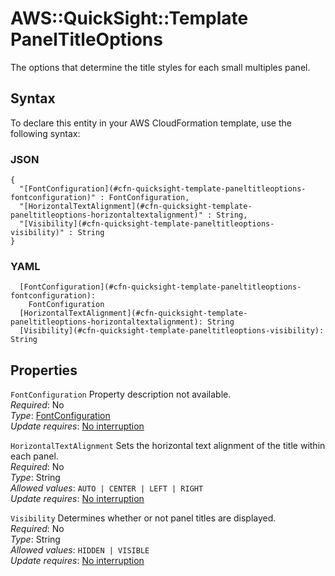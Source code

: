 # AWS::QuickSight::Template PanelTitleOptions<a name="aws-properties-quicksight-template-paneltitleoptions"></a>

The options that determine the title styles for each small multiples panel\.

## Syntax<a name="aws-properties-quicksight-template-paneltitleoptions-syntax"></a>

To declare this entity in your AWS CloudFormation template, use the following syntax:

### JSON<a name="aws-properties-quicksight-template-paneltitleoptions-syntax.json"></a>

```
{
  "[FontConfiguration](#cfn-quicksight-template-paneltitleoptions-fontconfiguration)" : FontConfiguration,
  "[HorizontalTextAlignment](#cfn-quicksight-template-paneltitleoptions-horizontaltextalignment)" : String,
  "[Visibility](#cfn-quicksight-template-paneltitleoptions-visibility)" : String
}
```

### YAML<a name="aws-properties-quicksight-template-paneltitleoptions-syntax.yaml"></a>

```
  [FontConfiguration](#cfn-quicksight-template-paneltitleoptions-fontconfiguration):
    FontConfiguration
  [HorizontalTextAlignment](#cfn-quicksight-template-paneltitleoptions-horizontaltextalignment): String
  [Visibility](#cfn-quicksight-template-paneltitleoptions-visibility): String
```

## Properties<a name="aws-properties-quicksight-template-paneltitleoptions-properties"></a>

`FontConfiguration` <a name="cfn-quicksight-template-paneltitleoptions-fontconfiguration"></a>
Property description not available\.  
_Required_: No  
_Type_: [FontConfiguration](aws-properties-quicksight-template-fontconfiguration.md)  
_Update requires_: [No interruption](https://docs.aws.amazon.com/AWSCloudFormation/latest/UserGuide/using-cfn-updating-stacks-update-behaviors.html#update-no-interrupt)

`HorizontalTextAlignment` <a name="cfn-quicksight-template-paneltitleoptions-horizontaltextalignment"></a>
Sets the horizontal text alignment of the title within each panel\.  
_Required_: No  
_Type_: String  
_Allowed values_: `AUTO | CENTER | LEFT | RIGHT`  
_Update requires_: [No interruption](https://docs.aws.amazon.com/AWSCloudFormation/latest/UserGuide/using-cfn-updating-stacks-update-behaviors.html#update-no-interrupt)

`Visibility` <a name="cfn-quicksight-template-paneltitleoptions-visibility"></a>
Determines whether or not panel titles are displayed\.  
_Required_: No  
_Type_: String  
_Allowed values_: `HIDDEN | VISIBLE`  
_Update requires_: [No interruption](https://docs.aws.amazon.com/AWSCloudFormation/latest/UserGuide/using-cfn-updating-stacks-update-behaviors.html#update-no-interrupt)
